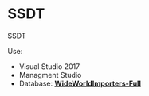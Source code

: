 # SSDT
SSDT


Use:
- Visual Studio 2017
- Managment Studio 
- Database: **[WideWorldImporters-Full](https://github.com/Microsoft/sql-server-samples/releases/download/wide-world-importers-v1.0/WideWorldImporters-Full.bak)**
